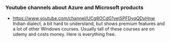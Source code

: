 ### Youtube channels about Azure and Microsoft products

- https://www.youtube.com/channel/UCg8OCdG1yeiSPFDyqQDxHnw 
Indian dialect, a bit hard to understand, but shows premium features and a lot of other Windows courses. Usually tall of these courses are on udemy and costs money. Here is everything free.
